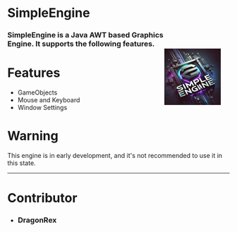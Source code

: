 # SimpleEngine
<img src="assets/SimpleEngineLogo.jpg" alt="SimpleEngine Logo" style="vertical-align: middle; margin-right: 20px; margin-top: 45px;" width="128" height="128" align="right"/> 

### SimpleEngine is a Java AWT based Graphics Engine. It supports the following features.

# Features

- GameObjects
- Mouse and Keyboard
- Window Settings

# Warning
This engine is in early development, and it's not recommended to use it in this state.

__________

# Contributor

- ### DragonRex
